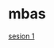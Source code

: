 # mbas
[sesion 1](https://docs.google.com/presentation/d/e/2PACX-1vSn67M9Q9wbzBOZwOMDvDd7DO7GTNx9SFk3BfzDC-lcMLS4f2inwn1YLA6MyfhcfCA_VshhTVHQMPrF/pub?start=false&loop=false&delayms=3000)

